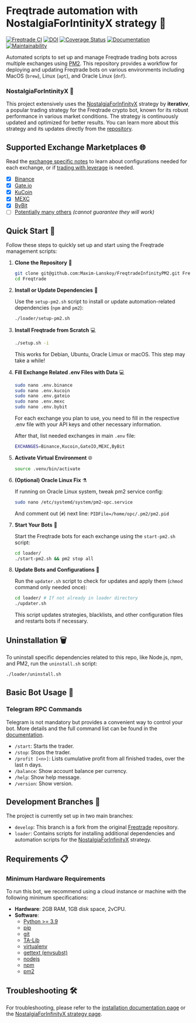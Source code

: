 # Freqtrade automation with NostalgiaForIntinityX strategy 🚀

[![Freqtrade CI](https://github.com/freqtrade/freqtrade/workflows/Freqtrade%20CI/badge.svg)](https://github.com/freqtrade/freqtrade/actions/)
[![DOI](https://joss.theoj.org/papers/10.21105/joss.04864/status.svg)](https://doi.org/10.21105/joss.04864)
[![Coverage Status](https://coveralls.io/repos/github/freqtrade/freqtrade/badge.svg?branch=develop&service=github)](https://coveralls.io/github/freqtrade/freqtrade?branch=develop)
[![Documentation](https://readthedocs.org/projects/freqtrade/badge/)](https://www.freqtrade.io)
[![Maintainability](https://api.codeclimate.com/v1/badges/5737e6d668200b7518ff/maintainability)](https://codeclimate.com/github/freqtrade/freqtrade/maintainability)

Automated scripts to set up and manage Freqtrade trading bots across multiple exchanges using [PM2](https://pm2.keymetrics.io). This repository provides a workflow for deploying and updating Freqtrade bots on various environments including MacOS (`brew`), Linux (`apt`), and Oracle Linux (`dnf`).

### **NostalgiaForIntinityX** 🌟
This project extensively uses the [NostalgiaForInfinityX](https://github.com/iterativv/NostalgiaForInfinity) strategy by **iterativv**, a popular trading strategy for the Freqtrade crypto bot, known for its robust performance in various market conditions. The strategy is continuously updated and optimized for better results. You can learn more about this strategy and its updates directly from the [repository](https://github.com/iterativv/NostalgiaForInfinity).

## Supported Exchange Marketplaces 🌐

Read the [exchange specific notes](docs/exchanges.md) to learn about configurations needed for each exchange, or if [trading with leverage](docs/leverage.md) is needed.

- [x] [Binance](https://www.binance.com/)
- [x] [Gate.io](https://www.gate.io/)
- [x] [KuCoin](https://www.kucoin.com/)
- [x] [MEXC](https://www.mexc.com)
- [x] [ByBit](https://www.bybit.com)
- [ ] [Potentially many others](https://github.com/ccxt/ccxt/) _(cannot guarantee they will work)_

## Quick Start 🚀

Follow these steps to quickly set up and start using the Freqtrade management scripts:

1. **Clone the Repository** 📂
   ```bash
   git clone git@github.com:Maxim-Lanskoy/FreqtradeInfinityPM2.git Freqtrade
   cd Freqtrade
   ```

2. **Install or Update Dependencies** 🔧


   Use the `setup-pm2.sh` script to install or update automation-related dependencies (`npm` and `pm2`):
   ```bash
   ./loader/setup-pm2.sh
   ```


3. **Install Freqtrade from Scratch** 💻
   ```bash
   ./setup.sh -i
   ```
   This works for Debian, Ubuntu, Oracle Limux or macOS. This step may take a while!

3. **Fill Exchange Related .env Files with Data** 💻
   ```bash
   sudo nano .env.binance
   sudo nano .env.kucoin
   sudo nano .env.gateio
   sudo nano .env.mexc
   sudo nano .env.bybit
   ```
   For each exchange you plan to use, you need to fill in the respective .env file with your API keys and other necessary information.

   After that, list needed exchanges in main `.env` file:
   ```bash
   EXCHANGES=Binance,Kucoin,GateIO,MEXC,ByBit
   ```


5. **Activate Virtual Environment** 🌐
   ```bash
   source .venv/bin/activate
   ```

6. **(Optional) Oracle Linux Fix** ⚗️

   If running on Oracle Linux system, tweak pm2 service config:
   ```bash
   sudo nano /etc/systemd/system/pm2-opc.service
   ```
   And comment out (`#`) next line:
   `PIDFile=/home/opc/.pm2/pm2.pid`


8. **Start Your Bots** 🚀


   Start the Freqtrade bots for each exchange using the `start-pm2.sh` script:
   ```bash
   cd loader/
   ./start-pm2.sh && pm2 stop all
   ```

9. **Update Bots and Configurations** 🔄


   Run the `updater.sh` script to check for updates and apply them (`chmod` command only needed once):
   ```bash
   cd loader/ # If not already in loader directory
   ./updater.sh
   ```
   This script updates strategies, blacklists, and other configuration files and restarts bots if necessary.

## **Uninstallation** 🗑️


   To uninstall specific dependencies related to this repo, like Node.js, npm, and PM2, run the `uninstall.sh` script:
   ```bash
   ./loader/uninstall.sh
   ```

## Basic Bot Usage 📘

### Telegram RPC Commands

Telegram is not mandatory but provides a convenient way to control your bot. More details and the full command list can be found in the [documentation](https://www.freqtrade.io/en/latest/telegram-usage/).

- `/start`: Starts the trader.
- `/stop`: Stops the trader.
- `/profit [<n>]`: Lists cumulative profit from all finished trades, over the last n days.
- `/balance`: Show account balance per currency.
- `/help`: Show help message.
- `/version`: Show version.

## Development Branches 🌿

The project is currently set up in two main branches:

- `develop`: This branch is a fork from the original [Freqtrade](https://github.com/freqtrade/freqtrade) repository.
- `loader`: Contains scripts for installing additional dependencies and automation scripts for the [NostalgiaForInfinityX](https://github.com/iterativv/NostalgiaForInfinity) strategy.

## Requirements 📋

### Minimum Hardware Requirements

To run this bot, we recommend using a cloud instance or machine with the following minimum specifications:

- **Hardware**: 2GB RAM, 1GB disk space, 2vCPU.
- **Software**: 
  - [Python >= 3.9](http://docs.python-guide.org/en/latest/starting/installation/)
  - [pip](https://pip.pypa.io/en/stable/installing/)
  - [git](https://git-scm.com/book/en/v2/Getting-Started-Installing-Git)
  - [TA-Lib](https://ta-lib.github.io/ta-lib-python/)
  - [virtualenv](https://virtualenv.pypa.io/en/stable/installation.html)
  - [gettext (envsubst)](https://man7.org/linux/man-pages/man1/envsubst.1.html)
  - [nodejs](https://nodejs.org/en)
  - [npm](https://www.npmjs.com)
  - [pm2](https://pm2.keymetrics.io)

## Troubleshooting 🛠️

For troubleshooting, please refer to the [installation documentation page](https://www.freqtrade.io/en/stable/installation/) or the [NostalgiaForInfinityX strategy page](https://github.com/iterativv/NostalgiaForInfinity).
